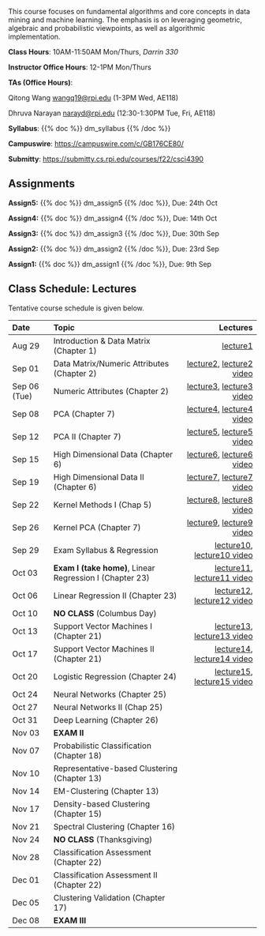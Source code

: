 <!--
.. title: CSCI4390-6390 Data Mining
.. slug: datamining
.. date: 2022-08-15 09:00:31 UTC-04:00
.. tags: 
.. category: 
.. link: 
.. description: 
.. has_math: True
.. type: text
-->

This course focuses on fundamental algorithms and core concepts in data
mining and machine learning. The emphasis is on leveraging geometric,
algebraic and probabilistic viewpoints, as well as algorithmic implementation.

**Class Hours**: 10AM-11:50AM Mon/Thurs, *Darrin 330* 

**Instructor Office Hours**: 12-1PM Mon/Thurs

**TAs (Office Hours)**: 

Qitong Wang <wangq19@rpi.edu> (1-3PM Wed, AE118)

Dhruva Narayan <narayd@rpi.edu> (12:30-1:30PM Tue, Fri, AE118)



**Syllabus**: {{% doc %}} dm_syllabus {{% /doc %}}

**Campuswire**: <https://campuswire.com/c/GB176CE80/>

**Submitty**: <https://submitty.cs.rpi.edu/courses/f22/csci4390>

## Assignments

**Assign5:** {{% doc %}} dm_assign5 {{% /doc %}}, Due: 24th Oct

**Assign4:** {{% doc %}} dm_assign4 {{% /doc %}}, Due: 14th Oct

**Assign3:** {{% doc %}} dm_assign3 {{% /doc %}}, Due: 30th Sep

**Assign2:** {{% doc %}} dm_assign2 {{% /doc %}}, Due: 23rd Sep

**Assign1:** {{% doc %}} dm_assign1 {{% /doc %}}, Due: 9th Sep

## Class Schedule: Lectures 

Tentative course schedule is given below. 

| Date | Topic | Lectures |
| :--- | :---  | ---: |
|  Aug 29 |  Introduction & Data Matrix (Chapter 1) |[lecture1](http://www.cs.rpi.edu/~zaki/DMCOURSE/lectures/lecture1.pdf) |
|  Sep 01 |  Data Matrix/Numeric Attributes (Chapter 2) |[lecture2](http://www.cs.rpi.edu/~zaki/DMCOURSE/lectures/lecture2.pdf), [lecture2 video](http://www.cs.rpi.edu/~zaki/DMCOURSE/videos/lecture2/lecture2.html) |
|  Sep 06 (Tue) | Numeric Attributes (Chapter 2) | [lecture3](http://www.cs.rpi.edu/~zaki/DMCOURSE/lectures/lecture3.pdf), [lecture3 video](http://www.cs.rpi.edu/~zaki/DMCOURSE/videos/lecture3/lecture3.html)  |
|  Sep 08 |  PCA (Chapter 7)|[lecture4](http://www.cs.rpi.edu/~zaki/DMCOURSE/lectures/lecture4.pdf), [lecture4 video](http://www.cs.rpi.edu/~zaki/DMCOURSE/videos/lecture4/lecture4.html) |
|  Sep 12 |  PCA II (Chapter 7)  |[lecture5](http://www.cs.rpi.edu/~zaki/DMCOURSE/lectures/lecture5.pdf), [lecture5 video](http://www.cs.rpi.edu/~zaki/DMCOURSE/videos/lecture5/lecture5.html) |
|  Sep 15 |  High Dimensional Data (Chapter 6) |[lecture6](http://www.cs.rpi.edu/~zaki/DMCOURSE/lectures/lecture6.pdf), [lecture6 video](http://www.cs.rpi.edu/~zaki/DMCOURSE/videos/lecture6/lecture6.html) |
|  Sep 19 |  High Dimensional Data II (Chapter 6) | [lecture7](http://www.cs.rpi.edu/~zaki/DMCOURSE/lectures/lecture7.pdf), [lecture7 video](http://www.cs.rpi.edu/~zaki/DMCOURSE/videos/lecture7/lecture7.html) |
|  Sep 22 |  Kernel Methods I (Chap 5) | [lecture8](http://www.cs.rpi.edu/~zaki/DMCOURSE/lectures/lecture8.pdf), [lecture8 video](http://www.cs.rpi.edu/~zaki/DMCOURSE/videos/lecture8/lecture8.html)|
|  Sep 26 |  Kernel PCA (Chapter 7) | [lecture9](http://www.cs.rpi.edu/~zaki/DMCOURSE/lectures/lecture9.pdf), [lecture9 video](http://www.cs.rpi.edu/~zaki/DMCOURSE/videos/lecture9/lecture9.html)||
|  Sep 29 |  Exam Syllabus & Regression | [lecture10](http://www.cs.rpi.edu/~zaki/DMCOURSE/lectures/lecture10.pdf), [lecture10 video](http://www.cs.rpi.edu/~zaki/DMCOURSE/videos/lecture10/lecture10.html)  |
|  Oct 03 |  **Exam I (take home)**, Linear Regression I (Chapter 23) |[lecture11](http://www.cs.rpi.edu/~zaki/DMCOURSE/lectures/lecture11.pdf), [lecture11 video](http://www.cs.rpi.edu/~zaki/DMCOURSE/videos/lecture11/lecture11.html)  |
|  Oct 06 |  Linear Regression II (Chapter 23) |[lecture12](http://www.cs.rpi.edu/~zaki/DMCOURSE/lectures/lecture12.pdf), [lecture12 video](http://www.cs.rpi.edu/~zaki/DMCOURSE/videos/lecture12/lecture12.html) |
|  Oct 10 |  **NO CLASS** (Columbus Day) |  |
|  Oct 13 |  Support Vector Machines I (Chapter 21) |[lecture13](http://www.cs.rpi.edu/~zaki/DMCOURSE/lectures/lecture13.pdf), [lecture13 video](http://www.cs.rpi.edu/~zaki/DMCOURSE/videos/lecture13/lecture13.html)|
|  Oct 17 |  Support Vector Machines II (Chapter 21) |[lecture14](http://www.cs.rpi.edu/~zaki/DMCOURSE/lectures/lecture14.pdf), [lecture14 video](http://www.cs.rpi.edu/~zaki/DMCOURSE/videos/lecture14/lecture14.html) |
|  Oct 20 |  Logistic Regression (Chapter 24) |[lecture15](http://www.cs.rpi.edu/~zaki/DMCOURSE/lectures/lecture15.pdf), [lecture15 video](http://www.cs.rpi.edu/~zaki/DMCOURSE/videos/lecture15/lecture15.html) |
|  Oct 24 |  Neural Networks (Chapter 25) ||[lecture16](http://www.cs.rpi.edu/~zaki/DMCOURSE/lectures/lecture16.pdf), [lecture16 video](http://www.cs.rpi.edu/~zaki/DMCOURSE/videos/lecture16/lecture16.html) |
|  Oct 27 |  Neural Networks II (Chap 25)   | |
|  Oct 31 |  Deep Learning (Chapter 26) | |
|  Nov 03 |  **EXAM II** |  |
|  Nov 07 |  Probabilistic Classification (Chapter 18)| |
|  Nov 10 |  Representative-based Clustering (Chapter 13)  | |
|  Nov 14 |  EM-Clustering (Chapter 13)  | |
|  Nov 17 |  Density-based Clustering (Chapter 15) | |
|  Nov 21 |  Spectral Clustering (Chapter 16) | |
|  Nov 24 |  **NO CLASS** (Thanksgiving) |  |
|  Nov 28 |  Classification Assessment (Chapter 22) | |
|  Dec 01 |  Classification Assessment II (Chapter 22) | |
|  Dec 05 |  Clustering Validation (Chapter 17) | |
|  Dec 08 |  **EXAM III**  |  |
